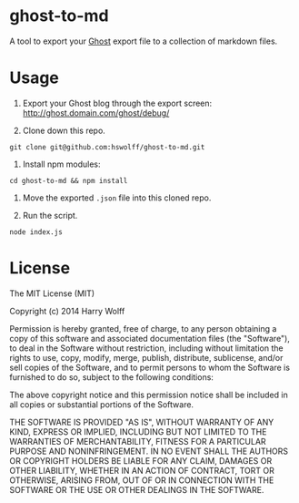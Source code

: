 # ghost-to-md

A tool to export your [Ghost](https://github.com/TryGhost/Ghost) export file to a collection of markdown files.


# Usage

1. Export your Ghost blog through the export screen: http://ghost.domain.com/ghost/debug/

1. Clone down this repo.

  `git clone git@github.com:hswolff/ghost-to-md.git`

1. Install npm modules:

  `cd ghost-to-md && npm install`

1. Move the exported `.json` file into this cloned repo.

1. Run the script.

  `node index.js`


# License

The MIT License (MIT)

Copyright (c) 2014 Harry Wolff

Permission is hereby granted, free of charge, to any person obtaining a copy
of this software and associated documentation files (the "Software"), to deal
in the Software without restriction, including without limitation the rights
to use, copy, modify, merge, publish, distribute, sublicense, and/or sell
copies of the Software, and to permit persons to whom the Software is
furnished to do so, subject to the following conditions:

The above copyright notice and this permission notice shall be included in all
copies or substantial portions of the Software.

THE SOFTWARE IS PROVIDED "AS IS", WITHOUT WARRANTY OF ANY KIND, EXPRESS OR
IMPLIED, INCLUDING BUT NOT LIMITED TO THE WARRANTIES OF MERCHANTABILITY,
FITNESS FOR A PARTICULAR PURPOSE AND NONINFRINGEMENT. IN NO EVENT SHALL THE
AUTHORS OR COPYRIGHT HOLDERS BE LIABLE FOR ANY CLAIM, DAMAGES OR OTHER
LIABILITY, WHETHER IN AN ACTION OF CONTRACT, TORT OR OTHERWISE, ARISING FROM,
OUT OF OR IN CONNECTION WITH THE SOFTWARE OR THE USE OR OTHER DEALINGS IN THE
SOFTWARE.
